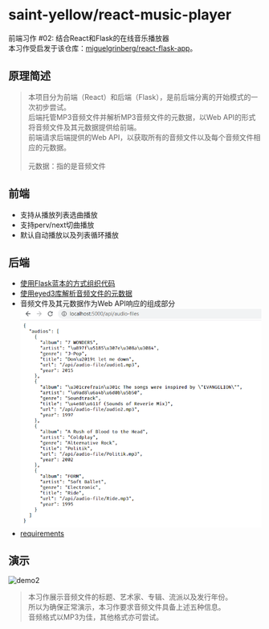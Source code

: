 # saint-yellow/react-music-player
前端习作 #02: 结合React和Flask的在线音乐播放器\
本习作受启发于该仓库：[miguelgrinberg/react-flask-app](https://github.com/miguelgrinberg/react-flask-app)。

## 原理简述
> 本项目分为前端（React）和后端（Flask），是前后端分离的开始模式的一次初步尝试。\
> 后端托管MP3音频文件并解析MP3音频文件的元数据，以Web API的形式将音频文件及其元数据提供给前端。\
> 前端请求后端提供的Web API，以获取所有的音频文件以及每个音频文件相应的元数据。\
> \
> 元数据：指的是音频文件

## 前端
- 支持从播放列表选曲播放
- 支持perv/next切曲播放
- 默认自动播放以及列表循环播放


## 后端
- [使用Flask蓝本的方式组织代码](./backend/api/__init__.py)
- [使用eyed3库解析音频文件的元数据](./backend/api/views.py)
- 音频文件及其元数据作为Web API响应的组成部分
![demo3](./readme/demo3.png)
- [requirements](./backend/requirements.txt)

## 演示
![demo2](./readme/demo1.gif)
> 本习作展示音频文件的标题、艺术家、专辑、流派以及发行年份。\
> 所以为确保正常演示，本习作要求音频文件具备上述五种信息。\
> 音频格式以MP3为佳，其他格式亦可尝试。
